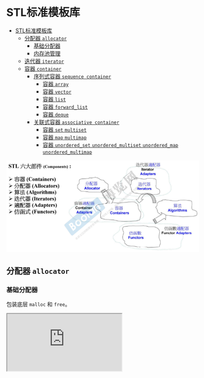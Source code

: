 # STL标准模板库

- [STL标准模板库](#stl标准模板库)
  - [分配器 ``allocator``](#分配器-allocator)
    - [基础分配器](#基础分配器)
    - [内存池管理](#内存池管理)
  - [迭代器 ``iterator``](#迭代器-iterator)
  - [容器 ``container``](#容器-container)
    - [序列式容器 ``sequence container``](#序列式容器-sequence-container)
      - [容器 ``array``](#容器-array)
      - [容器 ``vector``](#容器-vector)
      - [容器 ``list``](#容器-list)
      - [容器 ``forward_list``](#容器-forward_list)
      - [容器 ``deque``](#容器-deque)
    - [关联式容器 ``associative container``](#关联式容器-associative-container)
      - [容器 ``set`` ``multiset``](#容器-set-multiset)
      - [容器 ``map`` ``multimap``](#容器-map-multimap)
      - [容器 ``unordered_set`` ``unordered_multiset`` ``unordered_map`` ``unordered_multimap``](#容器-unordered_set-unordered_multiset-unordered_map-unordered_multimap)

![STL六大模块](https://github.com/gongluck/images/blob/main/STL六大模块.png)

## 分配器 ``allocator``

### 基础分配器 

  包装底层 ``malloc`` 和 ``free``。

  <iframe src="https://github.com/gongluck/sourcecode/blob/main/stl/malloc_allocator.h" />

### 内存池管理

  ![内存池分配器](https://github.com/gongluck/images/blob/main/内存池分配器.png)

  使用内存池管理分配器，大内存使用一级分配器，小内存使用内存池。

  <iframe src="https://github.com/gongluck/sourcecode/blob/main/stl/pool_allocator.h" />

## 迭代器 ``iterator``

```C++
// 迭代器必需定义类型
typedef typename _Iterator::iterator_category iterator_category;
typedef typename _Iterator::value_type value_type;
typedef typename _Iterator::difference_type difference_type;
typedef typename _Iterator::pointer pointer;
typedef typename _Iterator::reference reference;
```

<iframe src="https://github.com/gongluck/sourcecode/blob/main/stl/stl_iterator_base_types.h" />

## 容器 ``container``

### 序列式容器 ``sequence container``

#### 容器 ``array``

  ![容器array](https://github.com/gongluck/images/blob/main/容器array.png)

  对原 ``C`` 数组的封装。

  <iframe src="https://github.com/gongluck/sourcecode/blob/main/stl/array" />

#### 容器 ``vector``

  ![容器vector](https://github.com/gongluck/images/blob/main/容器vector.png)

  根据不同的实现， ``vector`` 数据成员至少包含 ``3`` 个 ``T*`` 类型的指针。分别为 ``start`` 、 ``finish`` 、 ``end_of_storage`` 。``vector::iterator`` 数据成员至少包含 ``1`` 个 ``T*`` 类型的指针。

  <iframe src="https://github.com/gongluck/sourcecode/blob/main/stl/stl_vector.h" />

#### 容器 ``list``

  ![容器list](https://github.com/gongluck/images/blob/main/容器list.png)

  ``node`` 节点由前后指针和数据成员 ``T`` 组成。
  ``list`` 包含一个 ``node`` 指针指向链表头节点。
  ``list::iterator`` 包含一个 ``node`` 指针指向链表节点。

  <iframe src="https://github.com/gongluck/sourcecode/blob/main/stl/stl_list.h" />

#### 容器 ``forward_list``

  ![容器forward_list](https://github.com/gongluck/images/blob/main/容器forward_list.png)

  ``node`` 节点由后指针和数据成员 ``T`` 组成。
  ``forward_list`` 包含一个 ``node`` 指针指向单向链表头节点。
  ``forward_list::iterator`` 包含一个 ``node`` 指针指向链表节点。

  <iframe src="https://github.com/gongluck/sourcecode/blob/main/stl/forward_list.h" />

#### 容器 ``deque``

  ![容器deque](https://github.com/gongluck/images/blob/main/容器deque.png)

  ``deque`` 包含指向管控中心的指针 ``m_map`` 、控制中心的大小和分别指向控制中心开始和结束的两个迭代器。
  ``deque::iterator`` 包含 ``3`` 个 ``T*`` 类型的指针和 ``1`` 个 ``T**`` 类型指针。分别为 ``cur`` 、 ``first`` 、 ``last`` 指向直接内存的位置，``m_node`` 指向管控中心的节点位置。

  <iframe src="https://github.com/gongluck/sourcecode/blob/main/stl/stl_deque.h" />

### 关联式容器 ``associative container``

#### 容器 ``set`` ``multiset``

  ``set`` 和 ``multiset`` 底层使用红黑树实现，``key == value``。

  <iframe src="https://github.com/gongluck/sourcecode/blob/main/stl/stl_set.h" />
  <iframe src="https://github.com/gongluck/sourcecode/blob/main/stl/stl_multiset.h" />

#### 容器 ``map`` ``multimap``

  ``map`` 和 ``multimap`` 底层使用红黑树实现，``key != value``。

  <iframe src="https://github.com/gongluck/sourcecode/blob/main/stl/stl_map.h" />
  <iframe src="https://github.com/gongluck/sourcecode/blob/main/stl/stl_multimap.h" />

#### 容器 ``unordered_set`` ``unordered_multiset`` ``unordered_map`` ``unordered_multimap``

  底层用哈希表实现的无序集合。

  <iframe src="https://github.com/gongluck/sourcecode/blob/main/stl/hashtable.h" />
  <iframe src="https://github.com/gongluck/sourcecode/blob/main/stl/unordered_set.h" />
  <iframe src="https://github.com/gongluck/sourcecode/blob/main/stl/unordered_map.h" />
